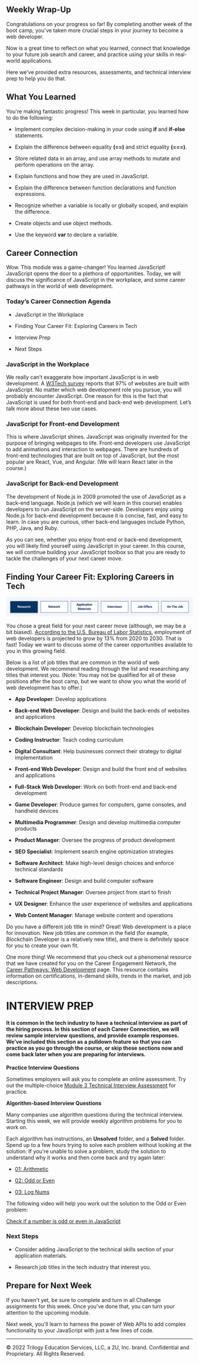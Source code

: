 ## Weekly Wrap-Up
Congratulations on your progress so far! By completing another week of the boot camp, you've taken more crucial steps in your journey to become a web developer.

Now is a great time to reflect on what you learned, connect that knowledge to your future job search and career, and practice using your skills in real-world applications.

Here we've provided extra resources, assessments, and technical interview prep to help you do that.

## What You Learned
You're making fantastic progress! This week in particular, you learned how to do the following:

* Implement complex decision-making in your code using **if** and **if-else** statements.

* Explain the difference between equality **(==)** and strict equality **(===)**.

* Store related data in an array, and use array methods to mutate and perform operations on the array.

* Explain functions and how they are used in JavaScript.

* Explain the difference between function declarations and function expressions.

* Recognize whether a variable is locally or globally scoped, and explain the difference.

* Create objects and use object methods.

* Use the keyword **var** to declare a variable.

## Career Connection
Wow. This module was a game-changer! You learned JavaScript! JavaScript opens the door to a plethora of opportunities. Today, we will discuss the significance of JavaScript in the workplace, and some career pathways in the world of web development.

### Today’s Career Connection Agenda

* JavaScript in the Workplace

* Finding Your Career Fit: Exploring Careers in Tech

* Interview Prep

* Next Steps

### JavaScript in the Workplace
We really can’t exaggerate how important JavaScript is in web development. A [W3Tech survey](https://w3techs.com/technologies/history_overview/client_side_language/all) reports that 97% of websites are built with JavaScript. No matter which web development role you pursue, you will probably encounter JavaScript. One reason for this is the fact that JavaScript is used for both front-end and back-end web development. Let’s talk more about these two use cases.

### JavaScript for Front-end Development
This is where JavaScript shines. JavaScript was originally invented for the purpose of bringing webpages to life. Front-end developers use JavaScript to add animations and interaction to webpages. There are hundreds of front-end technologies that are built on top of JavaScript, but the most popular are React, Vue, and Angular. (We will learn React later in the course.)

### JavaScript for Back-end Development
The development of Node.js in 2009 promoted the use of JavaScript as a back-end language. Node.js (which we will learn in this course) enables developers to run JavaScript on the server-side. Developers enjoy using Node.js for back-end development because it is concise, fast, and easy to learn. In case you are curious, other back-end languages include Python, PHP, Java, and Ruby.

As you can see, whether you enjoy front-end or back-end development, you will likely find yourself using JavaScript in your career. In this course, we will continue building your JavaScript toolbox so that you are ready to tackle the challenges of your next career move.

## Finding Your Career Fit: Exploring Careers in Tech
![](../../../images/coding-career-connection-research.png)

You chose a great field for your next career move (although, we may be a bit biased). [According to the U.S. Bureau of Labor Statistics](https://www.bls.gov/ooh/computer-and-information-technology/web-developers.htm), employment of web developers is projected to grow by 13% from 2020 to 2030. That is fast! Today we want to discuss some of the career opportunities available to you in this growing field.

Below is a list of job titles that are common in the world of web development. We recommend reading through the list and researching any titles that interest you. (Note: You may not be qualified for all of these positions after the boot camp, but we want to show you what the world of web development has to offer.)

* **App Developer**: Develop applications

* **Back-end Web Developer**: Design and build the back-ends of websites and applications

* **Blockchain Developer**: Develop blockchain technologies

* **Coding Instructor**: Teach coding curriculum

* **Digital Consultant**: Help businesses connect their strategy to digital implementation

* **Front-end Web Developer**: Design and build the front end of websites and applications

* **Full-Stack Web Developer**: Work on both front-end and back-end development

* **Game Developer**: Produce games for computers, game consoles, and handheld devices

* **Multimedia Programmer**: Design and develop multimedia computer products

* **Product Manager**: Oversee the progress of product development

* **SEO Specialist**: Implement search engine optimization strategies

* **Software Architect**: Make high-level design choices and enforce technical standards

* **Software Engineer**: Design and build computer software

* **Technical Project Manager**: Oversee project from start to finish

* **UX Designer**: Enhance the user experience of websites and applications

* **Web Content Manager**: Manage website content and operations

Do you have a different job title in mind? Great! Web development is a place for innovation. New job titles are common in the field (for example, Blockchain Developer is a relatively new title), and there is definitely space for you to create your own fit.

One more thing! We recommend that you check out a phenomenal resource that we have created for you on the Career Engagement Network, the [Career Pathways: Web Development](https://careernetwork.2u.com/career-pathways/web-development/) page. This resource contains information on certifications, in-demand skills, trends in the market, and job descriptions.

# INTERVIEW PREP
#### It is common in the tech industry to have a technical interview as part of the hiring process. In this section of each Career Connection, we will review sample interview questions, and provide example responses. We’ve included this section as a pulldown feature so that you can practice as you go through the course, or skip these sections now and come back later when you are preparing for interviews.

**Practice Interview Questions**

Sometimes employers will ask you to complete an online assessment. Try out the multiple-choice [Module 3 Technical Interview Assessment](https://forms.gle/WQNAEujgFBVm6kc796) for practice.

**Algorithm-based Interview Questions**

Many companies use algorithm questions during the technical interview. Starting this week, we will provide weekly algorithm problems for you to work on.

Each algorithm has instructions, an **Unsolved** folder, and a **Solved** folder. Spend up to a few hours trying to solve each problem without looking at the solution. If you're unable to solve a problem, study the solution to understand why it works and then come back and try again later:

* [01: Arithmetic](https://static.fullstack-bootcamp.com/algorithms/03-JavaScript/01-arithmetic.zip)

* [02: Odd or Even](https://static.fullstack-bootcamp.com/algorithms/03-JavaScript/02-odd-or-even.zip)

* [03: Log Nums](https://static.fullstack-bootcamp.com/algorithms/03-JavaScript/03-log-nums.zip)

The following video will help you work out the solution to the Odd or Even problem:

[Check if a number is odd or even in JavaScript](https://www.youtube.com/watch?v=DUrZi06SalI)

### Next Steps
* Consider adding JavaScript to the technical skills section of your application materials.

* Research job titles in the tech industry that interest you.

## Prepare for Next Week
If you haven't yet, be sure to complete and turn in all Challenge assignments for this week. Once you've done that, you can turn your attention to the upcoming module.

Next week, you'll learn to harness the power of Web APIs to add complex functionality to your JavaScript with just a few lines of code.

---
© 2022 Trilogy Education Services, LLC, a 2U, Inc. brand. Confidential and Proprietary. All Rights Reserved.
